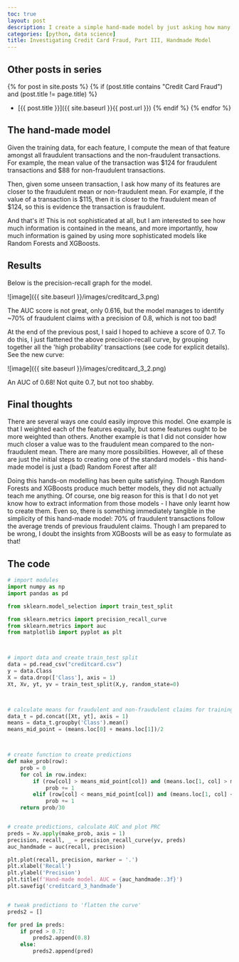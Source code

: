 ```yaml
---
toc: true
layout: post
description: I create a simple hand-made model by just asking how many features are closer to the fraudulent mean than to the non-fraudulent mean. This achieves an AUC of 0.68.
categories: [python, data science]
title: Investigating Credit Card Fraud, Part III, Handmade Model
---
```


## Other posts in series
{% for post in site.posts %}
{% if (post.title contains "Credit Card Fraud") and (post.title != page.title) %}
* [{{ post.title }}]({{ site.baseurl }}{{ post.url }})
{% endif %}
{% endfor %}


## The hand-made model
Given the training data, for each feature, I compute the mean of that feature amongst all fraudulent transactions and the non-fraudulent transactions. For example, the mean value of the transaction was $124 for fraudulent transactions and $88 for non-fraudulent transactions.

Then, given some unseen transaction, I ask how many of its features are closer to the fraudulent mean or non-fraudulent mean. For example, if the value of a transaction is $115, then it is closer to the fraudulent mean of $124, so this is evidence the transaction is fraudulent.

And that's it! This is not sophisticated at all, but I am interested to see how much information is contained in the means, and more importantly, how much information is gained by using more sophisticated models like Random Forests and XGBoosts. 



## Results
Below is the precision-recall graph for the model.

![image]({{ site.baseurl }}/images/creditcard_3.png)

The AUC score is not great, only 0.616, but the model manages to identify ~70% of fraudulent claims with a precision of 0.8, which is not too bad!

At the end of the previous post, I said I hoped to achieve a score of 0.7. To do this, I just flattened the above precision-recall curve, by grouping together all the 'high probability' transactions (see code for explicit details).  See the new curve:

![image]({{ site.baseurl }}/images/creditcard_3_2.png)

An AUC of 0.68! Not quite 0.7, but not too shabby.



## Final thoughts
There are several ways one could easily improve this model. One example is that I weighted each of the features equally, but some features ought to be more weighted than others.  Another example is that I did not consider how much closer a value was to the fraudulent mean compared to the non-fraudulent mean. There are many more possibilities. However, all of these are just the initial steps to creating one of the standard models - this hand-made model is just a (bad) Random Forest after all!

Doing this hands-on modelling has been quite satisfying. Though Random Forests and XGBoosts produce much better models, they did not actually teach me anything. Of course, one big reason for this is that I do not yet know how to extract information from those models - I have only learnt how to create them.  Even so, there is something immediately tangible in the simplicity of this hand-made model: 70% of fraudulent transactions follow the average trends of previous fraudulent claims. Though I am prepared to be wrong, I doubt the insights from XGBoosts will be as easy to formulate as that!


## The code
```python
# import modules
import numpy as np
import pandas as pd

from sklearn.model_selection import train_test_split

from sklearn.metrics import precision_recall_curve
from sklearn.metrics import auc
from matplotlib import pyplot as plt



# import data and create train_test split
data = pd.read_csv("creditcard.csv")
y = data.Class
X = data.drop(['Class'], axis = 1)
Xt, Xv, yt, yv = train_test_split(X,y, random_state=0)



# calculate means for fraudulent and non-fraudulent claims for training data
data_t = pd.concat([Xt, yt], axis = 1)
means = data_t.groupby('Class').mean()
means_mid_point = (means.loc[0] + means.loc[1])/2



# create function to create predictions
def make_prob(row):
    prob = 0
    for col in row.index:
        if (row[col] > means_mid_point[col]) and (means.loc[1, col] > means.loc[0, col]):
            prob += 1
        elif (row[col] < means_mid_point[col]) and (means.loc[1, col] < means.loc[0, col]):
            prob += 1
    return prob/30


# create predictions, calculate AUC and plot PRC
preds = Xv.apply(make_prob, axis = 1)
precision, recall, _ = precision_recall_curve(yv, preds)
auc_handmade = auc(recall, precision)

plt.plot(recall, precision, marker = '.')
plt.xlabel('Recall')
plt.ylabel('Precision')
plt.title(f'Hand-made model. AUC = {auc_handmade:.3f}')
plt.savefig('creditcard_3_handmade')


# tweak predictions to 'flatten the curve'
preds2 = []

for pred in preds:
    if pred > 0.7:
        preds2.append(0.8)
    else:
        preds2.append(pred)


```


